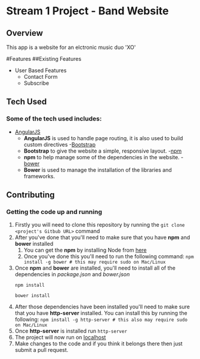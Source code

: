 # Stream 1 Project - Band Website 

## Overview 

This app is a website for an elctronic music duo 'XO'

#Features
##Existing Features
- User Based Features
 	- Contact Form
 	- Subscribe

## Tech Used 
### Some of the tech used includes:
- [AngularJS](https://angularjs.org/)
	- **AngularJS** is used to handle page routing, it is also used to build custom directives
-[Bootstrap](http://getbootstrap.com/)
	- **Bootstrap** to give the website a simple, responsive layout. 
-[npm](https://npmjs.com/)
	- **npm** to help manage some of the dependencies in the website. 
-[bower](https://bower.io/)
	- **Bower** is used to manage the installation of the libraries and frameworks. 


## Contributing 
### Getting the code up and running
1. Firstly you will need to clone this repository by running the ``` git clone <project's Gitbub URL> ``` command
2. After you've done that you'll need to make sure that you have **npm** and **bower** installed 
	1. You can get the **npm** by installing Node from [here](https://nodejs.org/en/)
	2. Once you've done this you'll need to run the following command:
		`npm install -g bower # this may require sudo on Mac/Linux`
3. Once **npm** and **bower** are installed, you'll need to install all of the dependencies in *package.json* and *bower.json*
	```
	npm install

	bower install 
	```
4. After those dependencies have been installed you'll need to make sure that you have **http-server** installed. You can install this by running the following: ```npm install -g http-server # this also may require sudo on Mac/Linux```
5. Once **http-server** is installed run ```http-server```
6. The project will now run on [localhost](http://127.0.0.1:8080)
7. Make changes to the code and if you think it belongs there then just submit a pull request.